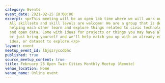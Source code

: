 ```yaml
---
category: Events
event_date: 2021-02-25 18:00:00
excerpt: <p>This meeting will be an open lab time where we will work on projects.
  All skillsets and skill levels are welcome! We are a group that is dedicated to
  helping each other learn and explore things related to civic technology, open government,
  and open data. Come with ideas for projects or things you may have already started,
  or just bring yourself and we'll help match you up with an already existing project,
  idea, or dataset to explore.</p>
layout: event
meetup_event_id: lbjqzryccdbhc
published: true
source_meetup_content: true
title: February 25 Open Twin Cities Monthly Meetup (Remote)
venue_location: None
venue_name: Online event
---
```

